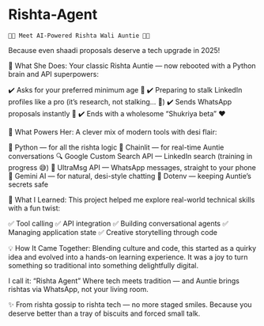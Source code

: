 # Rishta-Agent


    🧕💞 Meet AI-Powered Rishta Wali Auntie 💝💍
Because even shaadi proposals deserve a tech upgrade in 2025!

💬 What She Does:
Your classic Rishta Auntie — now rebooted with a Python brain and API superpowers:

✔️ Asks for your preferred minimum age 🤵
✔️ Preparing to stalk LinkedIn profiles like a pro (it’s research, not stalking… 👀)
✔️ Sends WhatsApp proposals instantly 🤞
✔️ Ends with a wholesome “Shukriya beta” ❤️

🔧 What Powers Her:
A clever mix of modern tools with desi flair:

🧠 Python — for all the rishta logic
💬 Chainlit — for real-time Auntie conversations
🔍 Google Custom Search API — LinkedIn search (training in progress 😅)
📲 UltraMsg API — WhatsApp messages, straight to your phone
🤖 Gemini AI — for natural, desi-style chatting
🔐 Dotenv — keeping Auntie’s secrets safe

🔑 What I Learned:
This project helped me explore real-world technical skills with a fun twist:

✅ Tool calling
✅ API integration
✅ Building conversational agents
✅ Managing application state
✅ Creative storytelling through code

💡 How It Came Together:
Blending culture and code, this started as a quirky idea and evolved into a hands-on learning experience. It was a joy to turn something so traditional into something delightfully digital.

I call it: “Rishta Agent”
Where tech meets tradition — and Auntie brings rishtas via WhatsApp, not your living room.

✨ From rishta gossip to rishta tech — no more staged smiles.
Because you deserve better than a tray of biscuits and forced small talk.

